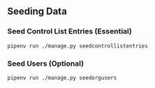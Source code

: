 ## Seeding Data

### Seed Control List Entries (Essential)

```pipenv run ./manage.py seedcontrollistentries```

### Seed Users (Optional)

```pipenv run ./manage.py seedorgusers```